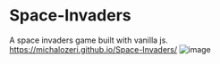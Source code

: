 # Space-Invaders
A space invaders game built with vanilla js.
https://michalozeri.github.io/Space-Invaders/
![image](https://user-images.githubusercontent.com/83285714/160113706-9b997243-1975-4ce0-8935-1b12dc83f6e2.png)
